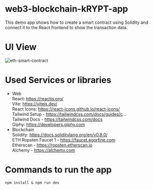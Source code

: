 # web3-blockchain-kRYPT-app

This demo app shows how to create a smart contract using Solidity and connect it to the React frontend to show the transaction data.

# UI View

![eth-smart-contract](https://user-images.githubusercontent.com/57654675/167386784-5a78c61f-587e-44e1-a9fa-5fcf2339fb18.jpg)

# Used Services or libraries

- Web  
  React: https://reactjs.org/  
  Vite: https://vitejs.dev/  
  React Icons: https://react-icons.github.io/react-icons/  
  Tailwind Setup - https://tailwindcss.com/docs/guides/c...  
  Tailwind Docs - https://tailwindcss.com/docs  
  Giphy: https://developers.giphy.com
- Blockchain  
  Solidity: https://docs.soliditylang.org/en/v0.8.0/  
  ETH Ropsten Faucet 1 - https://faucet.egorfine.com  
  Etherscan - https://ropsten.etherscan.io  
  Alchemy - https://alchemy.com

# Commands to run the app

`npm install & npm run dev`
